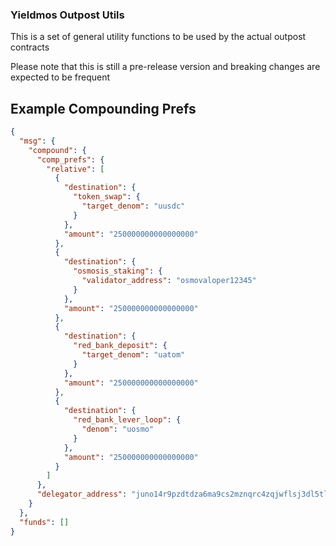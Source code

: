 ### Yieldmos Outpost Utils

This is a set of general utility functions to be used by the actual outpost contracts

Please note that this is still a pre-release version and breaking changes are expected to be frequent

## Example Compounding Prefs

```json
{
  "msg": {
    "compound": {
      "comp_prefs": {
        "relative": [
          {
            "destination": {
              "token_swap": {
                "target_denom": "uusdc"
              }
            },
            "amount": "250000000000000000"
          },
          {
            "destination": {
              "osmosis_staking": {
                "validator_address": "osmovaloper12345"
              }
            },
            "amount": "250000000000000000"
          },
          {
            "destination": {
              "red_bank_deposit": {
                "target_denom": "uatom"
              }
            },
            "amount": "250000000000000000"
          },
          {
            "destination": {
              "red_bank_lever_loop": {
                "denom": "uosmo"
              }
            },
            "amount": "250000000000000000"
          }
        ]
      },
      "delegator_address": "juno14r9pzdtdza6ma9cs2mznqrc4zqjwflsj3dl5tl"
    }
  },
  "funds": []
}
```
